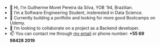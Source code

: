 - 👋 Hi, I’m Guilherme Moret Pereira da Silva, YOB '94, Brazilian.
- 👀 I’m a Software Engineering Student, insterested in Data Science.
- 🌱 Currently building a portfolio and looking for more good Bootcamps on Udemy.
- 💞️ I’m looking to collaborate on a project as a Backend developer.
- 📫 You can contact me through [my email](mailto:guilherme.moret.ps@gmail.com) or phone number: **+55 69 98428 2019**

<!---
Takater/Takater is a ✨ special ✨ repository because its `README.md` (this file) appears on your GitHub profile.
You can click the Preview link to take a look at your changes.
--->

